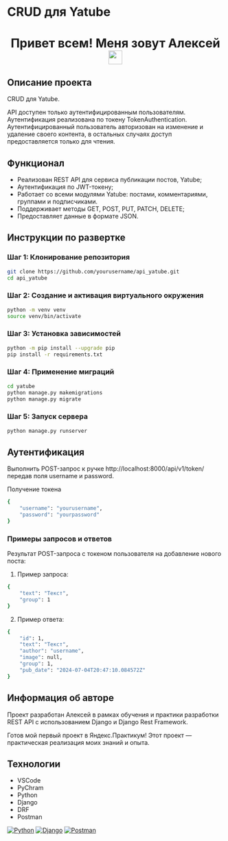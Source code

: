 # CRUD для Yatube

<h1 align="center">Привет всем! Меня зовут Алексей 
<img src="https://github.com/blackcater/blackcater/raw/main/images/Hi.gif" height="32"/></h1>

## Описание проекта

CRUD для Yatube.

API доступен только аутентифицированным пользователям. Аутентификация реализована по токену TokenAuthentication. Аутентифицированный пользователь авторизован на изменение и удаление своего контента, в остальных случаях доступ предоставляется только для чтения.

## Функционал

- Реализован REST API для сервиса публикации постов, Yatube;
- Аутентификация по JWT-токену;
- Работает со всеми модулями Yatube: постами, комментариями, группами и подписчиками.
- Поддерживает методы GET, POST, PUT, PATCH, DELETE;
- Предоставляет данные в формате JSON.

## Инструкции по развертке

### Шаг 1: Клонирование репозитория

```sh
git clone https://github.com/yourusername/api_yatube.git
cd api_yatube
```

### Шаг 2: Создание и активация виртуального окружения

```sh
python -m venv venv
source venv/bin/activate
```

### Шаг 3: Установка зависимостей

```sh
python -m pip install --upgrade pip
pip install -r requirements.txt
```

### Шаг 4: Применение миграций

```sh
cd yatube
python manage.py makemigrations
python manage.py migrate
```

### Шаг 5: Запуск сервера

```sh
python manage.py runserver
```

## Аутентификация

Выполнить POST-запрос к ручке http://localhost:8000/api/v1/token/ передав поля username и password.

Получение токена

```sh
{
    "username": "yourusername",
    "password": "yourpassword"
}
```

### Примеры запросов и ответов

Результат POST-запроса с токеном пользователя на добавление нового поста:

1. Пример запроса:

```sh
{
    "text": "Текст",
    "group": 1
}
```

2. Пример ответа:

```sh
{
    "id": 1,
    "text": "Текст",
    "author": "username",
    "image": null,
    "group": 1,
    "pub_date": "2024-07-04T20:47:10.084572Z"
}
```

## Информация об авторе

Проект разработан Алексей в рамках обучения и практики разработки REST API с использованием Django и Django Rest Framework.

Готов мой первый проект в Яндекс.Практикум! Этот проект — практическая реализация моих знаний и опыта.

## Технологии

- VSCode
- PyChram
- Python
- Django
- DRF
- Postman

<a href="https://www.python.org/" rel="nofollow"><img src="https://camo.githubusercontent.com/7d0627d59935971a0446fd5eaa2553e52229fae3cd3e5d54ee04fe99dbe77fc8/68747470733a2f2f696d672e736869656c64732e696f2f62616467652f2d507974686f6e2d3436343634313f7374796c653d666c61742d737175617265266c6f676f3d507974686f6e" alt="Python" data-canonical-src="https://img.shields.io/badge/-Python-464641?style=flat-square&amp;logo=Python" style="max-width: 100%;"></a>
<a href="https://www.djangoproject.com/" rel="nofollow"><img src="https://camo.githubusercontent.com/d21a711f33659c80dec71f941b45c19151312a4ef9552adef6c0475b27a28fb5/68747470733a2f2f696d672e736869656c64732e696f2f62616467652f446a616e676f2d3436343634363f7374796c653d666c61742d737175617265266c6f676f3d646a616e676f" alt="Django" data-canonical-src="https://img.shields.io/badge/Django-464646?style=flat-square&amp;logo=django" style="max-width: 100%;"></a>
<a href="https://www.postman.com/" rel="nofollow"><img src="https://camo.githubusercontent.com/10feee2f301abe7389f4712e5ee41b7d0776eb3fd969642cfd3bef30ed711de5/68747470733a2f2f696d672e736869656c64732e696f2f62616467652f506f73746d616e2d3436343634363f7374796c653d666c61742d737175617265266c6f676f3d706f73746d616e" alt="Postman" data-canonical-src="https://img.shields.io/badge/Postman-464646?style=flat-square&amp;logo=postman" style="max-width: 100%;"></a>
